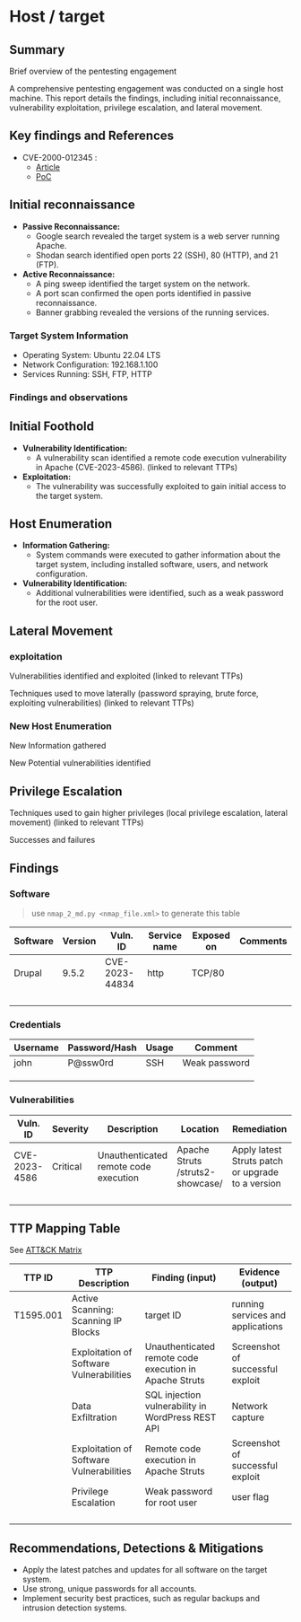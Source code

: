# Host / target

## Summary

Brief overview of the pentesting engagement

A comprehensive pentesting engagement was conducted on a single host machine.
This report details the findings, including initial reconnaissance, vulnerability exploitation, privilege escalation, and lateral movement.

## Key findings and References

- CVE-2000-012345 :
  - [Article](https://article.com/)
  - [PoC](https://github.com/)

## Initial reconnaissance

- **Passive Reconnaissance:**
  - Google search revealed the target system is a web server running Apache.
  - Shodan search identified open ports 22 (SSH), 80 (HTTP), and 21 (FTP).
- **Active Reconnaissance:**
  - A ping sweep identified the target system on the network.
  - A port scan confirmed the open ports identified in passive reconnaissance.
  - Banner grabbing revealed the versions of the running services.

### Target System Information

- Operating System: Ubuntu 22.04 LTS
- Network Configuration: 192.168.1.100
- Services Running: SSH, FTP, HTTP

### Findings and observations

## Initial Foothold

- **Vulnerability Identification:**
  - A vulnerability scan identified a remote code execution vulnerability in Apache (CVE-2023-4586). (linked to relevant TTPs)
- **Exploitation:**
  - The vulnerability was successfully exploited to gain initial access to the target system.

## Host Enumeration

- **Information Gathering:**
  - System commands were executed to gather information about the target system, including installed software, users, and network configuration.
- **Vulnerability Identification:**
  - Additional vulnerabilities were identified, such as a weak password for the root user.

## Lateral Movement

### exploitation

Vulnerabilities identified and exploited (linked to relevant TTPs)

Techniques used to move laterally (password spraying, brute force, exploiting vulnerabilities) (linked to relevant TTPs)

### New Host Enumeration

New Information gathered

New Potential vulnerabilities identified

## Privilege Escalation

Techniques used to gain higher privileges (local privilege escalation, lateral movement) (linked to relevant TTPs)

Successes and failures

## Findings

### Software

> use `nmap_2_md.py <nmap_file.xml>` to generate this table

| Software | Version | Vuln. ID       | Service name | Exposed on | Comments |
| -------- | ------- | -------------- | ------------ | ---------- | -------- |
| Drupal   | 9.5.2   | CVE-2023-44834 | http         | TCP/80     |          |
|          |         |                |              |            |          |
|          |         |                |              |            |          |
|          |         |                |              |            |          |
|          |         |                |              |            |          |

### Credentials

| Username | Password/Hash | Usage | Comment       |
| -------- | ------------- | ----- | ------------- |
| john     | P@ssw0rd      | SSH   | Weak password |
|          |               |       |               |
|          |               |       |               |
|          |               |       |               |

### Vulnerabilities

| Vuln. ID      | Severity | Description                           | Location                         | Remediation                                       |
| ------------- | -------- | ------------------------------------- | -------------------------------- | ------------------------------------------------- |
| CVE-2023-4586 | Critical | Unauthenticated remote code execution | Apache Struts /struts2-showcase/ | Apply latest Struts patch or upgrade to a version |
|               |          |                                       |                                  |                                                   |
|               |          |                                       |                                  |                                                   |
|               |          |                                       |                                  |                                                   |
|               |          |                                       |                                  |                                                   |

## TTP Mapping Table

See [ATT&CK Matrix](https://attack.mitre.org/)

| TTP ID    | TTP Description                          | Finding (input)                                        | Evidence (output)                 |
| --------- | ---------------------------------------- | ------------------------------------------------------ | --------------------------------- |
| T1595.001 | Active Scanning: Scanning IP Blocks      | target ID                                              | running services and applications |
|           | Exploitation of Software Vulnerabilities | Unauthenticated remote code execution in Apache Struts | Screenshot of successful exploit  |
|           | Data Exfiltration                        | SQL injection vulnerability in WordPress REST API      | Network capture                   |
|           | Exploitation of Software Vulnerabilities | Remote code execution in Apache Struts                 | Screenshot of successful exploit  |
|           | Privilege Escalation                     | Weak password for root user                            | user flag                         |
|           |                                          |                                                        |                                   |
|           |                                          |                                                        |                                   |
|           |                                          |                                                        |                                   |
|           |                                          |                                                        |                                   |

## Recommendations, Detections & Mitigations

- Apply the latest patches and updates for all software on the target system.
- Use strong, unique passwords for all accounts.
- Implement security best practices, such as regular backups and intrusion detection systems.
